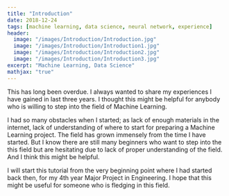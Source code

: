 ```yaml
---
title: "Introduction"
date: 2018-12-24
tags: [machine learning, data science, neural network, experience]
header:
  image: "/images/Introduction/Introduction.jpg"
  image: "/images/Introduction/Introduction1.jpg"
  image: "/images/Introduction/Introduction2.jpg"
  image: "/images/Introduction/Introduction3.jpg"
excerpt: "Machine Learning, Data Science"
mathjax: "true"
---
```


This has long been overdue. I always wanted to share my experiences I have gained in last three years.
I thought this might be helpful for anybody who is willing to step into the field of Machine Learning.

I had so many obstacles when I started; as lack of enough materials in the internet, lack of understanding of where to start for preparing a Machine Learning project.
The field has grown immensely from the time I have started. But I know there are still many beginners who want to step into the this field but are hesitating due to lack of proper understanding of the field.
And I think this might be helpful.

I will start this tutorial from the very beginning point where I had started back then, for my 4th year Major Project in Engineering. I hope that this might be useful for someone who is fledging in this field.

